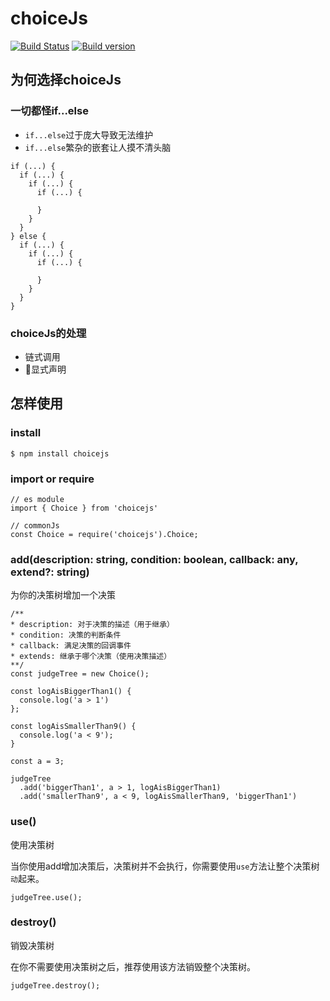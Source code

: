 # choiceJs
[![Build Status](https://travis-ci.org/jeasonnow/choiceJs.svg?branch=master)](https://travis-ci.org/jeasonnow/choiceJs)
[![Build version](https://img.shields.io/badge/npm-v6.4.1-green.svg)](https://github.com/jeasonnow/choiceJs)
## 为何选择choiceJs

### 一切都怪if...else
- `if...else`过于庞大导致无法维护
- `if...else`繁杂的嵌套让人摸不清头脑
```
if (...) {
  if (...) {
    if (...) {
      if (...) {

      }
    }
  }
} else {
  if (...) {
    if (...) {
      if (...) {

      }
    }
  }
}
```
### choiceJs的处理 
- 链式调用
- 显式声明

## 怎样使用

### install
```
$ npm install choicejs
```

### import or require
```
// es module
import { Choice } from 'choicejs'
```

```
// commonJs
const Choice = require('choicejs').Choice;
```

### add(description: string, condition: boolean, callback: any, extend?: string)
为你的决策树增加一个决策
```
/**
* description: 对于决策的描述（用于继承）
* condition: 决策的判断条件
* callback: 满足决策的回调事件
* extends: 继承于哪个决策（使用决策描述）
**/
const judgeTree = new Choice();

const logAisBiggerThan1() {
  console.log('a > 1')
};

const logAisSmallerThan9() {
  console.log('a < 9');
}

const a = 3;

judgeTree
  .add('biggerThan1', a > 1, logAisBiggerThan1)
  .add('smallerThan9', a < 9, logAisSmallerThan9, 'biggerThan1')
```

### use()
使用决策树

当你使用add增加决策后，决策树并不会执行，你需要使用`use`方法让整个决策树`动`起来。

```
judgeTree.use();
```

### destroy()
销毁决策树

在你不需要使用决策树之后，推荐使用该方法销毁整个决策树。

```
judgeTree.destroy();
```